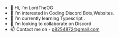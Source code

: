 - 👋 Hi, I’m LordTheOG
- 👀 I’m interested in Coding Discord Bots,Websites.
- 🌱 I’m currently learning Typescript .
- 💞️ I’m looking to collaborate on Discord 
- 📫 Contact me on - p8254872@gmail.com

<!---
LordTheOG/LordTheOG is a ✨ special ✨ repository because its `README.md` (this file) appears on your GitHub profile.
You can click the Preview link to take a look at your changes.
--->
